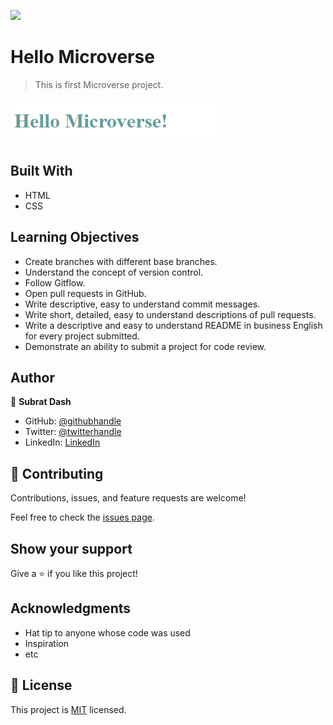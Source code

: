 ![](https://img.shields.io/badge/Microverse-blueviolet)

# Hello Microverse

> This is first Microverse project. 

![screenshot](./app_screenshot.png)

## Built With

- HTML
- CSS

## Learning Objectives

- Create branches with different base branches.
- Understand the concept of version control.
- Follow Gitflow.
- Open pull requests in GitHub.
- Write descriptive, easy to understand commit messages.
- Write short, detailed, easy to understand descriptions of pull requests.
- Write a descriptive and easy to understand README in business English for every project submitted.
- Demonstrate an ability to submit a project for code review.


## Author

👤 **Subrat Dash**

- GitHub: [@githubhandle](https://github.com/subratsir)
- Twitter: [@twitterhandle](https://twitter.com/SubratSirIndia)
- LinkedIn: [LinkedIn](https://linkedin.com/in/subratsir)


## 🤝 Contributing

Contributions, issues, and feature requests are welcome!

Feel free to check the [issues page](../../issues/).

## Show your support

Give a ⭐️ if you like this project!

## Acknowledgments

- Hat tip to anyone whose code was used
- Inspiration
- etc

## 📝 License

This project is [MIT](./MIT.md) licensed.
